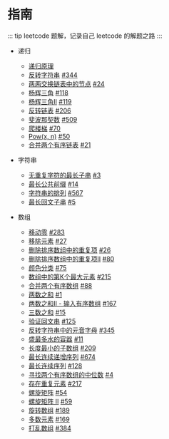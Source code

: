 # 指南

::: tip
leetcode 题解，记录自己 leetcode 的解题之路
:::

+ 递归
  + [递归原理](./recursion/principle.md)
  + [反转字符串](./recursion/print-reverse.md) [#344](https://leetcode-cn.com/problems/reverse-string/)
  + [两两交换链表中的节点](./recursion/swap-pairs.md) [#24](https://leetcode-cn.com/problems/swap-nodes-in-pairs/)
  + [杨辉三角](./recursion/triangle.md) [#118](https://leetcode-cn.com/problems/pascals-triangle/)
  + [杨辉三角II](./recursion/triangle2.md) [#119](https://leetcode-cn.com/problems/pascals-triangle-ii/)
  + [反转链表](./recursion/reverse-list.md) [#206](https://leetcode-cn.com/problems/reverse-linked-list/)
  + [斐波那契数](./recursion/fibonacci.md) [#509](https://leetcode-cn.com/problems/fibonacci-number/)
  + [爬楼梯](./recursion/climb-stairs.md) [#70](https://leetcode-cn.com/problems/climbing-stairs/)
  + [Pow(x, n)](./recursion/pow.md) [#50](https://leetcode-cn.com/problems/powx-n/)
  + [合并两个有序链表](./recursion/merge-two-lists.md) [#21](https://leetcode-cn.com/problems/merge-two-sorted-lists/)
  
+ 字符串
  + [无重复字符的最长子串](./string/longest-substring-without-repeating-characters.md) [#3](https://leetcode-cn.com/problems/longest-substring-without-repeating-characters/)
  + [最长公共前缀](./string/longest-common-prefix.md) [#14](https://leetcode-cn.com/problems/longest-common-prefix/)
  + [字符串的排列](./string/permutation-in-string.md) [#567](https://leetcode-cn.com/problems/permutation-in-string/)
  + [最长回文子串](./string/longest-palindromic-substring) [#5](https://leetcode-cn.com/problems/longest-palindromic-substring/)

+ 数组
  + [移动零](./array/move-zeroes.md) [#283](https://leetcode-cn.com/problems/move-zeroes/)
  + [移除元素](./array/remove-element.md) [#27](https://leetcode-cn.com/problems/remove-element/)
  + [删除排序数组中的重复项](./array/remove-duplicates.md) [#26](https://leetcode-cn.com/problems/remove-duplicates-from-sorted-array/)
  + [删除排序数组中的重复项II](./array/remove-duplicates2.md) [#80](https://leetcode-cn.com/problems/remove-duplicates-from-sorted-array-ii/)
  + [颜色分类](./array/sort-colors.md) [#75](https://leetcode-cn.com/problems/sort-colors/)
  + [数组中的第K个最大元素](./array/find-kth-largest.md) [#215](https://leetcode-cn.com/problems/kth-largest-element-in-an-array/)
  + [合并两个有序数组](./array/merge-sorted-array.md) [#88](https://leetcode-cn.com/problems/merge-sorted-array/)
  + [两数之和](./array/two-sum.md) [#1](https://leetcode-cn.com/problems/two-sum/)
  + [两数之和II - 输入有序数组](./array/two-sum2.md) [#167](https://leetcode-cn.com/problems/two-sum-ii-input-array-is-sorted/)
  + [三数之和](./array/three-sum.md) [#15](https://leetcode-cn.com/problems/3sum/)
  + [验证回文串](./array/is-palindrome.md) [#125](https://leetcode-cn.com/problems/valid-palindrome/)
  + [反转字符串中的元音字母](./array/reverse-vowels.md) [#345](https://leetcode-cn.com/problems/reverse-vowels-of-a-string/)
  + [盛最多水的容器](./array/container-with-most-water.md) [#11](https://leetcode-cn.com/problems/container-with-most-water/)
  + [长度最小的子数组](./array/min-sub-array-len.md) [#209](https://leetcode-cn.com/problems/minimum-size-subarray-sum/)
  + [最长连续递增序列](./array/find-length-of-lcis.md) [#674](https://leetcode-cn.com/problems/longest-continuous-increasing-subsequence/)
  + [最长连续序列](./array/longest-consecutive.md) [#128](https://leetcode-cn.com/problems/longest-consecutive-sequence/)
  + [寻找两个有序数组的中位数](./array/find-median-sorted-arrays.md) [#4](https://leetcode-cn.com/problems/median-of-two-sorted-arrays/)
  + [存在重复元素](./array/contains-duplicate.md) [#217](https://leetcode-cn.com/problems/contains-duplicate/)
  + [螺旋矩阵](./array/spiral-matrix.md) [#54](https://leetcode-cn.com/problems/spiral-matrix/)
  + [螺旋矩阵 II](./array/spiral-matrix2.md) [#59](https://leetcode-cn.com/problems/spiral-matrix-ii/)
  + [旋转数组](./array/rotate-array.md) [#189](https://leetcode-cn.com/problems/rotate-array/)
  + [多数元素](./array/majority-element.md) [#169](https://leetcode-cn.com/problems/majority-element/)
  + [打乱数组](./array/shuffle-an-array.md) [#384](https://leetcode-cn.com/problems/shuffle-an-array/)
